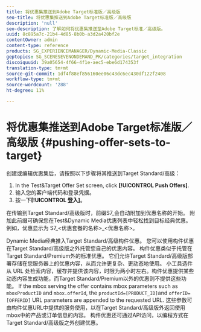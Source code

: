 ```yaml
---
title: 将优惠集推送到Adobe Target标准版／高级版
seo-title: 将优惠集推送到Adobe Target标准版／高级版
description: 'null'
seo-description: 了解如何将优惠集推送至Adobe Target标准／高级版。
uuid: 8c895a7c-21b4-4d85-8b0b-a3d2a420bf2e
contentOwner: admin
content-type: reference
products: SG_EXPERIENCEMANAGER/Dynamic-Media-Classic
geptopics: SG_SCENESEVENONDEMAND_PK/categories/target_integration
discoiquuid: 39a05654-4f66-4f1e-aec5-ebe6d174353f
translation-type: tm+mt
source-git-commit: 1df4f88ef856160ee06c43dc6ec430df122f2408
workflow-type: tm+mt
source-wordcount: '288'
ht-degree: 11%

---
```



# 将优惠集推送到Adobe Target标准版／高级版 {#pushing-offer-sets-to-target}

创建或编辑优惠集后，请按照以下步骤将其推送到Target Standard/高级：

1. In the Test&amp;Target Offer Set screen, click **[!UICONTROL Push Offers]**.
1. 输入您的客户端代码和登录凭据。
1. 按一下&#x200B;**[!UICONTROL 登入]**。

在传输到Target Standard/高级版时，前缀S7_会自动附加到优惠名称的开始。 附加此前缀可确保您在Test&amp;Dynamic Media优惠列表中轻松找到目标经典优惠。 例如，优惠显示为 S7_&lt;优惠套餐的名称>_&lt;优惠名称>。

Dynamic Media经典推入Target Standard/高级构件优惠。 您可以使用构件优惠在Target Standard/高级版之外托管您自己的优惠内容。 构件优惠类似于托管在Target Standard/Premium外的标准优惠。 它们允许Target Standard/高级版部署存储在您服务器上的优惠内容，从而允许更复杂、更动态地使用。 小工具选件从 URL 处检索内容，缓存并提供该内容，时限为两小时左右。构件优惠提供某些动态内容生成功能，而Target Standard/Premium以外的优惠则不提供这些功能。 If the mbox serving the offer contains mbox parameters such as `mboxProductID` and `mbox.offerId`, the `productId=[PRODUCT_ID]`and `offerID=[OFFERID]` URL parameters are appended to the requested URL. 这些参数可由构件优惠URL中提供的服务使用，以在Target Standard/高级版外返回使用mbox中的产品或订单信息的内容。 构件优惠还可通过API访问，以编程方式在Target Standard/高级版之外创建优惠。
